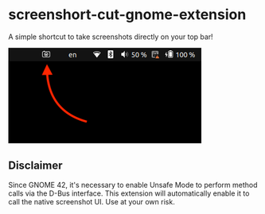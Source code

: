 # screenshort-cut-gnome-extension

A simple shortcut to take screenshots directly on your top bar!

![Screenshot](screenshot.png)

## Disclaimer

Since GNOME 42, it's necessary to enable Unsafe Mode to perform method calls via the D-Bus interface. This extension will automatically enable it to call the native screenshot UI. Use at your own risk.
